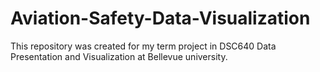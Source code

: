 # Aviation-Safety-Data-Visualization

This repository was created for my term project in DSC640 Data Presentation and Visualization at Bellevue university.
